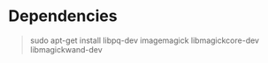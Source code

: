Dependencies
========

> sudo apt-get install libpq-dev imagemagick libmagickcore-dev libmagickwand-dev

